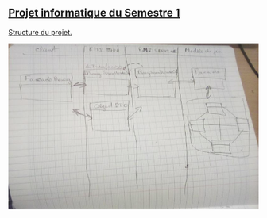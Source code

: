 ## <u>Projet informatique du Semestre 1</u>


<u>Structure du projet.</u>

![img](structureProjet.png)

